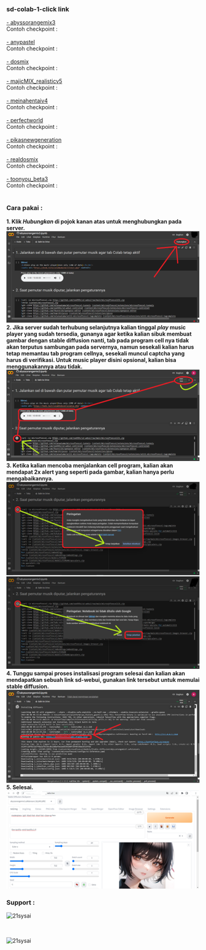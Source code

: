<h3 align="left">sd-colab-1-click link</h3>
<a href="https://colab.research.google.com/github/noe999x/sd-colab/blob/main/abyssorangemix3.ipynb"/>- abyssorangemix3</a><br>
Contoh checkpoint : <br><br>
<a href="https://colab.research.google.com/github/noe999x/sd-colab/blob/main/anypastel.ipynb"/>- anypastel</a><br>
Contoh checkpoint : <br><br>
<a href="https://colab.research.google.com/github/noe999x/sd-colab/blob/main/dosmix.ipynb"/>- dosmix</a><br>
Contoh checkpoint : <br><br>
<a href="https://colab.research.google.com/github/noe999x/sd-colab/blob/main/majicMIX_realisticv5.ipynb"/>- majicMIX_realisticv5</a><br>
Contoh checkpoint : <br><br>
<a href="https://colab.research.google.com/github/noe999x/sd-colab/blob/main/meinahentaiv4.ipynb"/>- meinahentaiv4</a><br>
Contoh checkpoint : <br><br>
<a href="https://colab.research.google.com/github/noe999x/sd-colab/blob/main/perfectworld.ipynb"/>- perfectworld</a><br>
Contoh checkpoint : <br><br>
<a href="https://colab.research.google.com/github/noe999x/sd-colab/blob/main/pikasnewgeneration.ipynb"/>- pikasnewgeneration</a><br>
Contoh checkpoint : <br><br>
<a href="https://colab.research.google.com/github/noe999x/sd-colab/blob/main/realdosmix.ipynb"/>- realdosmix</a><br>
Contoh checkpoint : <br><br>
<a href="https://colab.research.google.com/github/noe999x/sd-colab/blob/main/toonyou_beta3.ipynb"/>- toonyou_beta3</a><br>
Contoh checkpoint : <br><br>

<h3 align="left">Cara pakai :</h3>
<b>1. Klik <i>Hubungkan</i> di pojok kanan atas untuk menghubungkan pada server.</b>
<img src="https://github.com/noe999x/sd-colab/blob/main/images/1.png">
<br><b>2. Jika server sudah terhubung selanjutnya kalian tinggal <i>play</i> music player yang sudah tersedia, gunanya agar ketika kalian sibuk membuat gambar dengan stable diffusion nanti, tab pada program cell nya tidak akan terputus sambungan pada servernya, namun sesekali kalian harus tetap memantau tab program cellnya, sesekali muncul captcha yang harus di verifikasi. Untuk music player disini opsional, kalian bisa menggunakannya atau tidak.</b>
<img src="https://github.com/noe999x/sd-colab/blob/main/images/2.png">
<br><b>3. Ketika kalian mencoba menjalankan cell program, kalian akan mendapat 2x alert yang seperti pada gambar, kalian hanya perlu mengabaikannya.</b>
<img src="https://github.com/noe999x/sd-colab/blob/main/images/3.png">
<img src="https://github.com/noe999x/sd-colab/blob/main/images/4.png">
<br><b>4. Tunggu sampai proses instalisasi program selesai dan kalian akan mendapatkan sebuah link sd-webui, gunakan link tersebut untuk memulai stable diffusion.</b>
<img src="https://github.com/noe999x/sd-colab/blob/main/images/5.png">
<br><b>5. Selesai.</b>
<img src="https://github.com/noe999x/sd-colab/blob/main/images/6.png">
<h3 align="left">Support :</h3>
<p><a href="https://www.buymeacoffee.com/21sysai"> <img align="left" src="https://cdn.buymeacoffee.com/buttons/v2/default-yellow.png" height="50" width="210" alt="21sysai" /></a></p><br><br><br>

<p><a href="https://trakteer.id/21sysai/tip"> <img align="left" src="https://trakteer.id/images/mix/navbar-logo-lite.png" height="50" width="210" alt="21sysai" /></a></p>
